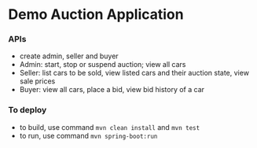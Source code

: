 # Demo Auction Application

### APIs

* create admin, seller and buyer
* Admin: start, stop or suspend auction; view all cars
* Seller: list cars to be sold, view listed cars and their auction state, view sale prices
* Buyer: view all cars, place a bid, view bid history of a car

### To deploy

* to build, use command `mvn clean install` and `mvn test`
* to run, use command `mvn spring-boot:run`
